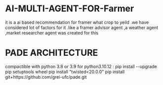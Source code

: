 # AI-MULTI-AGENT-FOR-Farmer
it is a ai based recommendation for framer what crop to yeild .we have considered lot of factors for it .like a framer advisor agent ,a weather agent ,market researcher agent was created for this

<H1>PADE ARCHITECTURE </H1>
<ls>compactible with python 3.8 or 3.9</ls>
<ls>for python3.10.12 : pip install --upgrade pip setuptools wheel  pip install "twisted<20.0.0" pip install git+https://github.com/grei-ufc/pade.git</ls>
